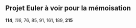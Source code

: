 Projet Euler à voir pour la mémoisation
---------------------------------------

**114**, *116*, 76, 85, 91, 161, 189, **215**

